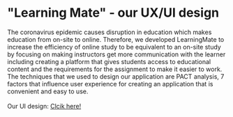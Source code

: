 <h1> "Learning Mate" - our UX/UI design </h1>

The coronavirus epidemic causes disruption in education which makes education from on-site to online. Therefore, we developed LearningMate to increase the efficiency of online study to be equivalent to an on-site study by focusing on making instructors get more communication with the learner including creating a platform that gives students access to educational content and the requirements for the assignment to make it easier to work. The techniques that we used to design our application are PACT analysis, 7 factors that influence user experience for creating an application that is convenient and easy to use. <br><br>
Our UI design: <a href="https://www.figma.com/proto/RubJsVT4XmJSvSZbDWagJ7/Learning-Mate-Prototype?type=design&node-id=58-117&t=F29pDnG3mKR53xVP-1&scaling=scale-down&page-id=1%3A47&starting-point-node-id=1%3A186&mode=design">Clcik here!</a>
